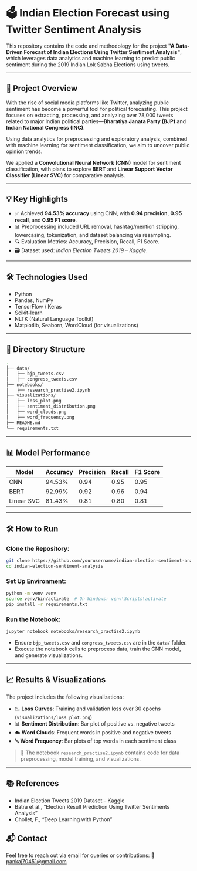 # 🗳️ Indian Election Forecast using Twitter Sentiment Analysis

This repository contains the code and methodology for the project **"A Data-Driven Forecast of Indian Elections Using Twitter Sentiment Analysis"**, which leverages data analytics and machine learning to predict public sentiment during the 2019 Indian Lok Sabha Elections using tweets.

---

## 📌 Project Overview

With the rise of social media platforms like Twitter, analyzing public sentiment has become a powerful tool for political forecasting. This project focuses on extracting, processing, and analyzing over 78,000 tweets related to major Indian political parties—**Bharatiya Janata Party (BJP)** and **Indian National Congress (INC)**. 

Using data analytics for preprocessing and exploratory analysis, combined with machine learning for sentiment classification, we aim to uncover public opinion trends.

We applied a **Convolutional Neural Network (CNN)** model for sentiment classification, with plans to explore **BERT** and **Linear Support Vector Classifier (Linear SVC)** for comparative analysis.

---

## 💡 Key Highlights

- ✅ Achieved **94.53% accuracy** using CNN, with **0.94 precision**, **0.95 recall**, and **0.95 F1 score**.
- 📊 Preprocessing included URL removal, hashtag/mention stripping, lowercasing, tokenization, and dataset balancing via resampling.
- 🔍 Evaluation Metrics: Accuracy, Precision, Recall, F1 Score.
- 🗃️ Dataset used: *Indian Election Tweets 2019 – Kaggle*.

---

## 🛠️ Technologies Used

- Python
- Pandas, NumPy
- TensorFlow / Keras
- Scikit-learn
- NLTK (Natural Language Toolkit)
- Matplotlib, Seaborn, WordCloud (for visualizations)

---

## 📁 Directory Structure

```bash
.
├── data/
│   ├── bjp_tweets.csv
│   ├── congress_tweets.csv
├── notebooks/
│   ├── research_practise2.ipynb
├── visualizations/
│   ├── loss_plot.png
│   ├── sentiment_distribution.png
│   ├── word_clouds.png
│   ├── word_frequency.png
├── README.md
└── requirements.txt
````

---

## 📊 Model Performance

| Model      | Accuracy | Precision | Recall | F1 Score |
| ---------- | -------- | --------- | ------ | -------- |
| CNN        | 94.53%   | 0.94      | 0.95   | 0.95     |
| BERT       | 92.99%   | 0.92      | 0.96   | 0.94     |
| Linear SVC | 81.43%   | 0.81      | 0.80   | 0.81     |

---

## 🛠️ How to Run

### Clone the Repository:

```bash
git clone https://github.com/yourusername/indian-election-sentiment-analysis.git
cd indian-election-sentiment-analysis
```

### Set Up Environment:

```bash
python -m venv venv
source venv/bin/activate  # On Windows: venv\Scripts\activate
pip install -r requirements.txt
```

### Run the Notebook:

```bash
jupyter notebook notebooks/research_practise2.ipynb
```

* Ensure `bjp_tweets.csv` and `congress_tweets.csv` are in the `data/` folder.
* Execute the notebook cells to preprocess data, train the CNN model, and generate visualizations.

---

## 📈 Results & Visualizations

The project includes the following visualizations:

* 📉 **Loss Curves**: Training and validation loss over 30 epochs (`visualizations/loss_plot.png`)
* 📊 **Sentiment Distribution**: Bar plot of positive vs. negative tweets
* ☁️ **Word Clouds**: Frequent words in positive and negative tweets
* 🔤 **Word Frequency**: Bar plots of top words in each sentiment class

> 📌 The notebook `research_practise2.ipynb` contains code for data preprocessing, model training, and visualizations.

---

## 📚 References

* Indian Election Tweets 2019 Dataset – Kaggle
* Batra et al., “Election Result Prediction Using Twitter Sentiments Analysis”
* Chollet, F., “Deep Learning with Python”

## 📬 Contact

Feel free to reach out via email for queries or contributions:
📧 [pankaj70451@gmail.com](mailto:pankaj70451@gmail.com)

```
